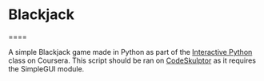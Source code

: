 # Blackjack

====

A simple Blackjack game made in Python as part of the [Interactive Python](https://www.coursera.org/course/interactivepython2) class on Coursera. This script should be ran on [CodeSkulptor](http://codeskulptor.org) as it requires the SimpleGUI module.
